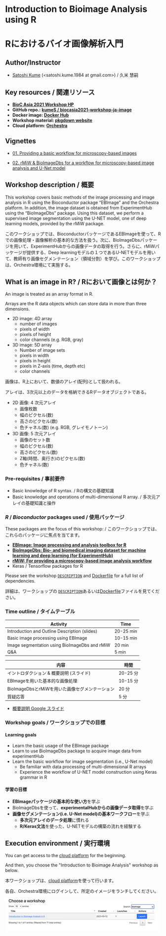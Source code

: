 # Introduction to Bioimage Analysis using R
# Rにおけるバイオ画像解析入門

## Author/Instructor

-   [Satoshi Kume](https://kumes.github.io/skume-Biography/skume-Biography.html) (<satoshi.kume.1984 at gmail.com>) / 久米 慧嗣

## Key resources / 関連リソース

- **[BioC Asia 2021 Workshop HP](https://biocasia2021.bioconductor.org/workshops/)**
- **GitHub repo.: [kumeS / biocasia2021-workshop-ja-image](https://github.com/kumeS/biocasia2021-workshop-ja-image)**
- **Docker image: [Docker Hub](https://hub.docker.com/repository/docker/skume/biocasia2021-workshop-ja-image)**
- **Workshop material: [pkgdown website](https://kumes.github.io/biocasia2021-workshop-ja-image/)**
- **Cloud platform: [Orchestra](http://app.orchestra.cancerdatasci.org/1)**

## Vignettes 

- [01. Providing a basic workflow for microscopy-based images](https://kumes.github.io/rMiW/vignettes/rMiW_01_Basic_eval.html)

- [02. rMiW & BioImageDbs for a workflow for microscopy-based image analysis and U-Net model](https://kumes.github.io/rMiW/vignettes/rMiW_02_BioImageDbs_eval.html)


## Workshop description / 概要

This workshop covers basic methods of the image processing and image analysis in R using the Bioconductor package “EBImage” and the Orchestra platform. In addition, the image dataset is obtained from ExperimentHub using the “BioImageDbs” package. Using this dataset, we perform a supervised image segmentation using the U-NET model, one of deep learning models, provided by the rMiW package.

このワークショップでは、BioconductorパッケージであるEBImageを使って、Rでの画像処理・画像解析の基本的な方法を扱う。次に、BioImageDbsパッケージを用いて、ExperimentHubからの画像データの取得を行う。さらに、rMiWパッケージが提供する、Deep learningモデルの１つであるU-NETモデルを用いて、教師有り画像セグメンテーション（領域分割）を学び。このワークショップは、Orchestra環境にて実施する。

## What is an image in R? / Rにおいて画像とは何か？

An image is treated as an array format in R.

Arrays are the R data objects which can store data in more than three dimensions.

- 2D image: 4D array
  - number of images
  - pixels of width
  - pixels of height
  - color channels (e.g. RGB, gray)
- 3D image: 5D array
  - Number of image sets
  - pixels in width
  - pixels in height
  - pixels in Z-axis (time, depth etc)
  - color channels

画像は、R上において、数値のアレイ(配列)として扱われる。

アレイは、3次元以上のデータを格納できるRデータオブジェクトである。

- 2D 画像: 4 次元アレイ
  - 画像枚数
  - 幅のピクセル(数)
  - 高さのピクセル(数)
  - 色チャネル(数) (e.g. RGB, グレイモノトーン)
- 3D 画像: 5 次元アレイ
  - 画像のセット数
  - 幅のピクセル(数)
  - 高さのピクセル(数)
  - Z軸(時間、奥行き)のピクセル(数)
  - 色チャネル(数)

### Pre-requisites / 事前要件

- Basic knowledge of R syntax. / Rの構文の基礎知識
- Basic knowledge and operations of multi-dimensional R array. / 多次元アレイの基礎知識と操作

### *R* / *Bioconductor* packages used / 使用パッケージ

These packages are the focus of this workshop: / このワークショップでは、これらのパッケージに焦点を当てます。

-   **[EBImage: Image processing and analysis toolbox for R](https://bioconductor.org/packages/release/bioc/html/EBImage.html)**
-   **[BioImageDbs: Bio- and biomedical imaging dataset for machine learning and deep learning (for ExperimentHub)](https://bioconductor.org/packages/release/data/experiment/html/BioImageDbs.html)**
-   **[rMiW: For providing a microscopy-based image analysis workflow](https://github.com/kumeS/rMiW)**
  - Keras / Tensorflow packages for R
  
Please see the workshop
[`DESCRIPTION`](https://github.com/kumeS/biocasia2021-workshop-ja-image/blob/master/DESCRIPTION) 
and [Dockerfile](https://github.com/kumeS/biocasia2021-workshop-ja-image/blob/master/Dockerfile) 
for a full list of dependencies. 

詳細は、ワークショップの
[`DESCRIPTION`](https://github.com/kumeS/biocasia2021-workshop-ja-image/blob/master/DESCRIPTION)あるいは[Dockerfile](https://github.com/kumeS/biocasia2021-workshop-ja-image/blob/master/Dockerfile)ファイルを見てください。

### Time outline / タイムテーブル

| Activity                                       | Time   |
|------------------------------------------------|--------|
| Introduction and Outline Description (slides)  | 20-25 min |
| Basic image processing using EBImage           | 10-15 min |
| Image segmentation using BioImageDbs and rMiW  | 20 min |
| Q&A                                            |  5 min |


| 内容                                            |  時間  |
|-------------------------------------------------|--------|
| イントロダクション & 概要説明 (スライド)        |  20-25 分 |
| EBImageを用いた基本的な画像処理                 |  10-15 分 |
| BioImageDbsとrMiWを用いた画像セグメンテーション |  20 分 |
| 質疑応答                                        |   5 分 |

- [概要説明 Google スライド](https://docs.google.com/presentation/d/1bUm7tgZiRhLfusL5RCA4gJA4wtskd64JuKexJi8iEcQ/edit#slide=id.p1)

### Workshop goals / ワークショップでの目標 

#### Learning goals

- Learn the basic usage of the EBImage package
- Learn to use BioImageDbs package to acquire image data from experimentHub
- Learn the basic workflow for image segmentation (i.e., U-Net model)
  - Be familiar with data processing of multi-dimensional R arrays
  - Experience the workflow of U-NET model construction using Keras grammar in R

#### 学習の目標

- **EBImageパッケージの基本的な使い方**を学ぶ
- BioImageDbsを使って、**experimentalHubからの画像データ取得**を学ぶ
- **画像セグメンテーション(i.e. U-Net model)の基本ワークフロー**を学ぶ
  - **多次元アレイのデータ処理**に慣れる
  - **R/Keras文法**を使った、U-NETモデルの構築の流れを経験する

## Execution environment / 実行環境

You can get access to the [cloud platform](http://app.orchestra.cancerdatasci.org/1) for the beginning.

And then, you choose the "Introduction to Bioimage Analysis" workshop as below.

本ワークショップは、[cloud platform](http://app.orchestra.cancerdatasci.org/1)を使って行います。

各自、Orchestra環境にログインして、所定のイメージをランチしてください。

![cloud](inst/images/pic.png)


